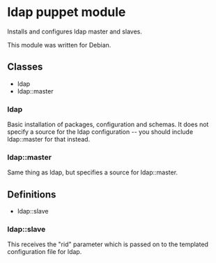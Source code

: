 # ldap puppet module #

Installs and configures ldap master and slaves.

This module was written for Debian.

## Classes ##

* ldap
* ldap::master

### ldap ###

Basic installation of packages, configuration and schemas. It
does not specify a source for the ldap configuration -- you
should include ldap::master for that instead.

### ldap::master ###

Same thing as ldap, but specifies a source for ldap::master.

## Definitions ##

* ldap::slave

### ldap::slave ###

This receives the "rid" parameter which is passed on to the
templated configuration file for ldap.

